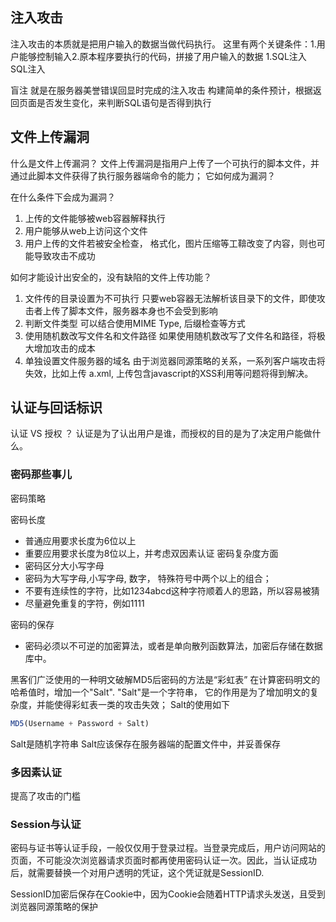 ## 注入攻击
注入攻击的本质就是把用户输入的数据当做代码执行。
这里有两个关键条件：1.用户能够控制输入2.原本程序要执行的代码，拼接了用户输入的数据
1.SQL注入
SQL注入

盲注
就是在服务器美誉错误回显时完成的注入攻击
构建简单的条件预计，根据返回页面是否发生变化，来判断SQL语句是否得到执行

## 文件上传漏洞
什么是文件上传漏洞？
文件上传漏洞是指用户上传了一个可执行的脚本文件，并通过此脚本文件获得了执行服务器端命令的能力；
它如何成为漏洞？

在什么条件下会成为漏洞？
1. 上传的文件能够被web容器解释执行
2. 用户能够从web上访问这个文件
3. 用户上传的文件若被安全检查， 格式化，图片压缩等工鞥改变了内容，则也可能导致攻击不成功

如何才能设计出安全的，没有缺陷的文件上传功能？
1. 文件传的目录设置为不可执行
只要web容器无法解析该目录下的文件，即使攻击者上传了脚本文件，服务器本身也不会受到影响
2. 判断文件类型
可以结合使用MIME Type, 后缀检查等方式
3. 使用随机数改写文件名和文件路径
如果使用随机数改写了文件名和路径，将极大增加攻击的成本
4. 单独设置文件服务器的域名
由于浏览器同源策略的关系，一系列客户端攻击将失效，比如上传 a.xml, 上传包含javascript的XSS利用等问题将得到解决。

## 认证与回话标识
认证 VS 授权 ？
认证是为了认出用户是谁，而授权的目的是为了决定用户能做什么。

### 密码那些事儿
密码策略

密码长度
- 普通应用要求长度为6位以上
- 重要应用要求长度为8位以上，并考虑双因素认证
密码复杂度方面
- 密码区分大小写字母
- 密码为大写字母,小写字母, 数字， 特殊符号中两个以上的组合；
- 不要有连续性的字符，比如1234abcd这种字符顺着人的思路，所以容易被猜
- 尽量避免重复的字符，例如1111

密码的保存
- 密码必须以不可逆的加密算法，或者是单向散列函数算法，加密后存储在数据库中。

黑客们广泛使用的一种明文破解MD5后密码的方法是“彩虹表”
在计算密码明文的哈希值时，增加一个"Salt". "Salt"是一个字符串， 它的作用是为了增加明文的复杂度，并能使得彩虹表一类的攻击失效；
Salt的使用如下
```js
MD5(Username + Password + Salt)
```
Salt是随机字符串
Salt应该保存在服务器端的配置文件中，并妥善保存

### 多因素认证
提高了攻击的门槛
### Session与认证
密码与证书等认证手段，一般仅仅用于登录过程。当登录完成后，用户访问网站的页面，不可能没次浏览器请求页面时都再使用密码认证一次。因此，当认证成功后，就需要替换一个对用户透明的凭证，这个凭证就是SessionID.

SessionID加密后保存在Cookie中，因为Cookie会随着HTTP请求头发送，且受到浏览器同源策略的保护